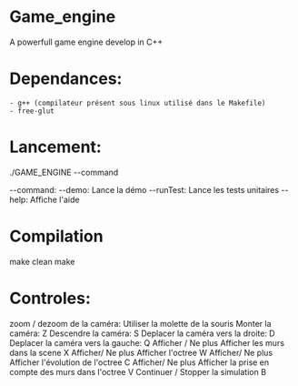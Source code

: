 # Game_engine
A powerfull game engine develop in C++

# Dependances:
    - g++ (compilateur présent sous linux utilisé dans le Makefile)
    - free-glut

# Lancement:
./GAME_ENGINE --command

--command:
--demo:      Lance la démo
--runTest:  Lance les tests unitaires
--help:     Affiche l'aide

# Compilation
make clean
make

# Controles:
zoom / dezoom de la caméra:                                              Utiliser la molette de la souris
Monter la caméra:                                                        Z
Descendre la caméra:                                                     S
Deplacer la caméra vers la droite:                                       D
Deplacer la caméra vers la gauche:                                       Q
Afficher / Ne plus Afficher les murs dans la scene                       X
Afficher/ Ne plus Afficher l'octree                                      W
Afficher/ Ne plus Afficher l'évolution de l'octree                       C
Afficher/ Ne plus Afficher la prise en compte des murs dans l'octree     V
Continuer / Stopper la simulation                                        B